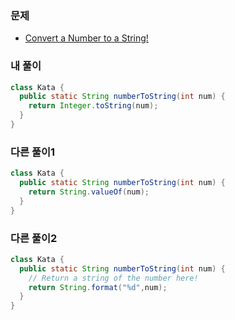 ### 문제
- [Convert a Number to a String!](https://www.codewars.com/kata/5265326f5fda8eb1160004c8/train/java)

### 내 풀이
```java
class Kata {
  public static String numberToString(int num) {
    return Integer.toString(num);
  }
}
```

### 다른 풀이1
```java
class Kata {
  public static String numberToString(int num) {
    return String.valueOf(num);
  }
}
```

### 다른 풀이2
```java
class Kata {
  public static String numberToString(int num) {
    // Return a string of the number here!
    return String.format("%d",num);
  }
}
```
